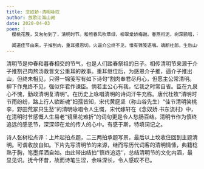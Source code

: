 ```yaml
---
title: 念奴娇·清明咏叹
author: 放歌江海山阙
date: 2020-04-03
poem: |
  樱桃花簇，又匆匆到了，清明时节。和煦春风吹草绿，柳翠棠娇梅谢。春燕衔泥，树深鹂唱，花蕊舞新蝶。提篮老少，坟茔培土揖别。

  闻道佳节由来，子推割肉，重耳报恩切。火逼介公终不见，惟有锦笺语咽。魂断杜郎，生愁山谷，镜里花难折。慎终追远，一时诗笔生涩。
---
```


清明节是仲春和暮春相交的节气，也是人们踏春祭祖的日子。相传清明节来源于介子推割己肉熬汤救晋文公重耳的故事。重耳继位后，为感恩介子推，逼介子推出山，但终未相见，只得一锦笺写有如下诗句“割肉奉君尽丹心，但愿主公常清明。柳下作鬼终不见，强似伴君作谏臣。倘若主公心有我，忆我之时常自省。臣在九泉心不愧，勤政清明复清明”。在历史上咏唱清明的诗词汗牛充栋。唐代杜牧“清明时节雨纷纷，路上行人欲断魂”妇孺皆知，宋代黄庭坚（称山谷先生）“佳节清明笑桃李，野田荒冢只生愁”的清明咏唱令人生慨，宋代嫁轩在《念奴娇.书东流村》中，在清明时节感慨人生易老“镜里花难折”的词句更是令人愁肠百结。清明节作为慎终追远的感恩节，深深印在龙的传人的心中。有感于斯，特填词记之。

诗人张树松点评：上片起拍点题，二三两拍承题写景，最后以上坟收住回到主题清明。可谓收放自如。下片先写清明节的来源，继而写历代词客的清明情愫，典籍稔熟于胸，笔墨挥洒自如。由此带出结拍‘’慎终追远‘’，总结清明节的文化内涵，最显见识。抚今怀昔，故而诗笔生涩，余味深长，令人感叹不已。
